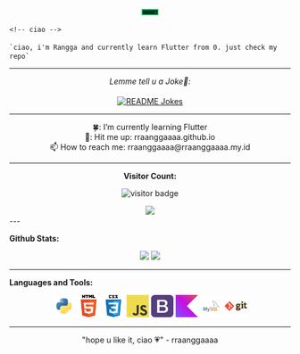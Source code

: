 <div align="center">
<img src="https://github.com/rraanggaaaa/rraanggaaaa/blob/main/assets/banner.png" width="30"></h2>
</div>

<div>
  
```ciao
<!-- ciao -->

`ciao, i'm Rangga and currently learn Flutter from 0. just check my repo`
```

</div>

---

<p align="center">
  <i>Lemme tell u a Joke🤡:<br><br></i>
  <a href="https://readme-jokes.vercel.app"><img align="center" src="https://readme-jokes.vercel.app/api?theme=halloween" alt="README Jokes"></a>
</p>
    
---
    
<div align="center">
🍀: I’m currently learning Flutter
</div>
<div align="center">
🤌: Hit me up: rraanggaaaa.github.io
</div>
<div align="center">
📫 How to reach me: rraanggaaaa@rraanggaaaa.my.id
</div>

---

<div align="center">
  
**Visitor Count:**

![visitor badge](https://visitor-badge.laobi.icu/badge?page_id=/rraanggaaaa.github.visitor-badge&left_color=red&right_color=blue&left_text=Hello%20Stalker)

</div>

<div align="center">

<img src="https://profile-counter.glitch.me/rraanggaaaa.github/count.svg" />

</div>
---

**Github Stats:**
<p align="center">
  <img src="https://github-readme-stats.vercel.app/api?username=rraanggaaaa&count_private=true&show_icons=true&theme=dracula&line_height=33">
  <img src="https://github-readme-stats.vercel.app/api/top-langs/?username=rraanggaaaa&count_private=true&hide=html&theme=dracula&line_height=10">
</p>

 ---

**Languages and Tools:**

<p align="center">
  <div align="center">
    <code><img height="40" src="https://raw.githubusercontent.com/github/explore/80688e429a7d4ef2fca1e82350fe8e3517d3494d/topics/python/python.png"></code> <code><img height="40" src="https://raw.githubusercontent.com/github/explore/80688e429a7d4ef2fca1e82350fe8e3517d3494d/topics/html/html.png"></code> <code><img height="40" src="https://raw.githubusercontent.com/github/explore/80688e429a7d4ef2fca1e82350fe8e3517d3494d/topics/css/css.png"></code> <code><img height="40" src="https://raw.githubusercontent.com/github/explore/80688e429a7d4ef2fca1e82350fe8e3517d3494d/topics/javascript/javascript.png"></code> <code><img height="40" src="https://raw.githubusercontent.com/github/explore/80688e429a7d4ef2fca1e82350fe8e3517d3494d/topics/bootstrap/bootstrap.png"></code> <code><img height="40" src="https://raw.githubusercontent.com/github/explore/80688e429a7d4ef2fca1e82350fe8e3517d3494d/topics/kotlin/kotlin.png"></code> <code><img height="40" src="https://raw.githubusercontent.com/github/explore/80688e429a7d4ef2fca1e82350fe8e3517d3494d/topics/mysql/mysql.png"></code> <code><img height="40" src="https://raw.githubusercontent.com/github/explore/80688e429a7d4ef2fca1e82350fe8e3517d3494d/topics/git/git.png"></code>
  </div>
</p>

 ---

<div align="center">
"hope u like it, ciao 💗" - rraanggaaaa
</div>
